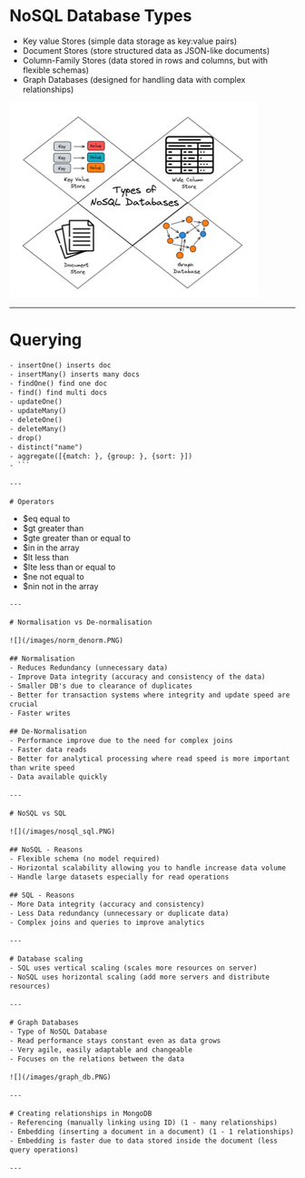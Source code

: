 # NoSQL Database Types
- Key value Stores (simple data storage as key:value pairs)
- Document Stores (store structured data as JSON-like documents)
- Column-Family Stores (data stored in rows and columns, but with flexible schemas)
- Graph Databases (designed for handling data with complex relationships)

![](/images/nosql_types.PNG)

---

# Querying
```
- insertOne() inserts doc
- insertMany() inserts many docs
- findOne() find one doc
- find() find multi docs
- updateOne()
- updateMany()
- deleteOne()
- deleteMany()
- drop()
- distinct("name")
- aggregate([{match: }, {group: }, {sort: }])
- ```

---

# Operators
```
- $eq equal to
- $gt greater than
- $gte greater than or equal to
- $in in the array
- $lt less than
- $lte less than or equal to
- $ne not equal to
- $nin not in the array
```
---

# Normalisation vs De-normalisation

![](/images/norm_denorm.PNG)

## Normalisation
- Reduces Redundancy (unnecessary data)
- Improve Data integrity (accuracy and consistency of the data)
- Smaller DB's due to clearance of duplicates
- Better for transaction systems where integrity and update speed are crucial
- Faster writes

## De-Normalisation
- Performance improve due to the need for complex joins
- Faster data reads
- Better for analytical processing where read speed is more important than write speed
- Data available quickly

---

# NoSQL vs SQL

![](/images/nosql_sql.PNG)

## NoSQL - Reasons
- Flexible schema (no model required)
- Horizontal scalability allowing you to handle increase data volume
- Handle large datasets especially for read operations

## SQL - Reasons
- More Data integrity (accuracy and consistency)
- Less Data redundancy (unnecessary or duplicate data)
- Complex joins and queries to improve analytics

---

# Database scaling
- SQL uses vertical scaling (scales more resources on server)
- NoSQL uses horizontal scaling (add more servers and distribute resources)

---

# Graph Databases
- Type of NoSQL Database
- Read performance stays constant even as data grows
- Very agile, easily adaptable and changeable
- Focuses on the relations between the data

![](/images/graph_db.PNG)

---

# Creating relationships in MongoDB
- Referencing (manually linking using ID) (1 - many relationships)
- Embedding (inserting a document in a document) (1 - 1 relationships)
- Embedding is faster due to data stored inside the document (less query operations)

---